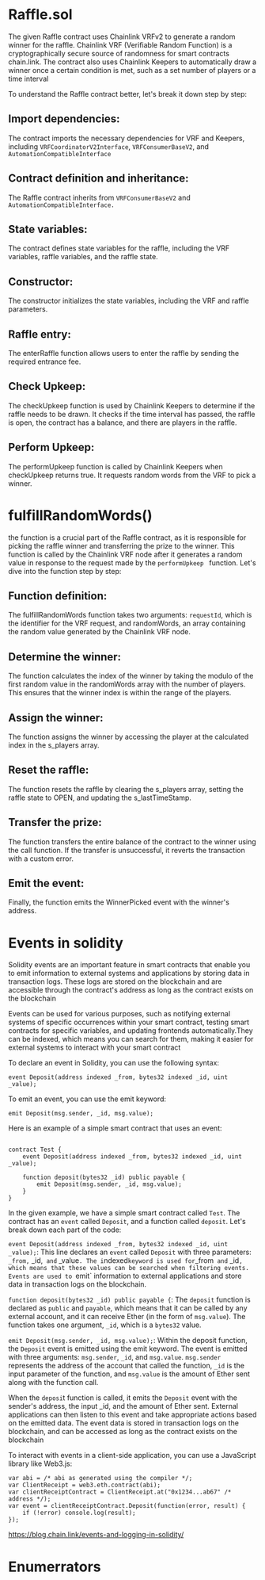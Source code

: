 # Raffle.sol

The given Raffle contract uses Chainlink VRFv2 to generate a random winner for the raffle. Chainlink VRF (Verifiable Random Function) is a cryptographically secure source of randomness for smart contracts chain.link. The contract also uses Chainlink Keepers to automatically draw a winner once a certain condition is met, such as a set number of players or a time interval

To understand the Raffle contract better, let's break it down step by step:

## Import dependencies:

The contract imports the necessary dependencies for VRF and Keepers, including `VRFCoordinatorV2Interface`, `VRFConsumerBaseV2`, and `AutomationCompatibleInterface`

## Contract definition and inheritance:

The Raffle contract inherits from `VRFConsumerBaseV2` and `AutomationCompatibleInterface.`

## State variables:

The contract defines state variables for the raffle, including the VRF variables, raffle variables, and the raffle state.

## Constructor:

The constructor initializes the state variables, including the VRF and raffle parameters.

## Raffle entry:

The enterRaffle function allows users to enter the raffle by sending the required entrance fee.

## Check Upkeep:

The checkUpkeep function is used by Chainlink Keepers to determine if the raffle needs to be drawn. It checks if the time interval has passed, the raffle is open, the contract has a balance, and there are players in the raffle.

## Perform Upkeep:

The performUpkeep function is called by Chainlink Keepers when checkUpkeep returns true. It requests random words from the VRF to pick a winner.

# fulfillRandomWords()

the function is a crucial part of the Raffle contract, as it is responsible for picking the raffle winner and transferring the prize to the winner. This function is called by the Chainlink VRF node after it generates a random value in response to the request made by the `performUpkeep ` function. Let's dive into the function step by step:

## Function definition:

The fulfillRandomWords function takes two arguments: `requestId`, which is the identifier for the VRF request, and randomWords, an array containing the random value generated by the Chainlink VRF node.

## Determine the winner:

The function calculates the index of the winner by taking the modulo of the first random value in the randomWords array with the number of players. This ensures that the winner index is within the range of the players.

## Assign the winner:

The function assigns the winner by accessing the player at the calculated index in the s_players array.

## Reset the raffle:

The function resets the raffle by clearing the s_players array, setting the raffle state to OPEN, and updating the s_lastTimeStamp.

## Transfer the prize:

The function transfers the entire balance of the contract to the winner using the call function. If the transfer is unsuccessful, it reverts the transaction with a custom error.

## Emit the event:

Finally, the function emits the WinnerPicked event with the winner's address.

# Events in solidity

Solidity events are an important feature in smart contracts that enable you to emit information to external systems and applications by storing data in transaction logs. These logs are stored on the blockchain and are accessible through the contract's address as long as the contract exists on the blockchain

Events can be used for various purposes, such as notifying external systems of specific occurrences within your smart contract, testing smart contracts for specific variables, and updating frontends automatically.They can be indexed, which means you can search for them, making it easier for external systems to interact with your smart contract

To declare an event in Solidity, you can use the following syntax:

```
event Deposit(address indexed _from, bytes32 indexed _id, uint _value);
```

To emit an event, you can use the emit keyword:

```
emit Deposit(msg.sender, _id, msg.value);
```

Here is an example of a simple smart contract that uses an event:

```pragma solidity ^0.5.0;

contract Test {
    event Deposit(address indexed _from, bytes32 indexed _id, uint _value);

    function deposit(bytes32 _id) public payable {
        emit Deposit(msg.sender, _id, msg.value);
    }
}
```

In the given example, we have a simple smart contract called `Test`. The contract has an `event` called `Deposit`, and a function called `deposit`. Let's break down each part of the code:

`event Deposit(address indexed _from, bytes32 indexed _id, uint _value);`: This line declares an `event` called `Deposit` with three parameters:` _from,` \_id,` and` \_value`. The i`ndexed`keyword is used for`\_from` and` \_id`, which means that these values can be searched when filtering events. Events are used to `emit` information to external applications and store data in transaction logs on the blockchain.

`function deposit(bytes32 _id) public payable {`: The `deposit` function is declared as `public` and `payable`, which means that it can be called by any external account, and it can receive Ether (in the form of `msg.value`). The function takes one argument, `_id`, which is a `bytes32` value.

`emit Deposit(msg.sender, _id, msg.value);`: Within the deposit function, the `Deposit` event is emitted using the emit keyword. The event is emitted with three arguments: `msg.sender`, `_id`, and `msg.value`. `msg.sender` represents the address of the account that called the function, `_id` is the input parameter of the function, and `msg.value` is the amount of Ether sent along with the function call.

When the `deposi`t function is called, it emits the `Deposit` event with the sender's address, the input \_id, and the amount of Ether sent. External applications can then listen to this event and take appropriate actions based on the emitted data. The event data is stored in transaction logs on the blockchain, and can be accessed as long as the contract exists on the blockchain

To interact with events in a client-side application, you can use a JavaScript library like Web3.js:

```
var abi = /* abi as generated using the compiler */;
var ClientReceipt = web3.eth.contract(abi);
var clientReceiptContract = ClientReceipt.at("0x1234...ab67" /* address */);
var event = clientReceiptContract.Deposit(function(error, result) {
    if (!error) console.log(result);
});
```

https://blog.chain.link/events-and-logging-in-solidity/

# Enumerrators
